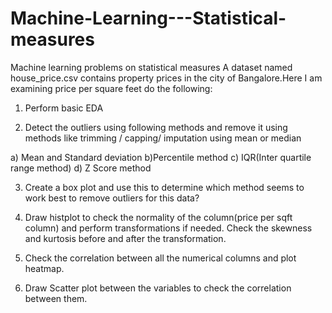# Machine-Learning---Statistical-measures
Machine learning problems on statistical measures
A dataset named house_price.csv contains property prices in the city of Bangalore.Here I am examining price per square feet do the following:

1. Perform basic EDA 

2. Detect the outliers using following methods and remove it using methods like trimming / capping/ imputation using mean or median 

a) Mean and Standard deviation
b)Percentile method
c) IQR(Inter quartile range method)
d) Z Score method

3. Create a box plot and use this to determine which method seems to work best to remove outliers for this data? 

4. Draw histplot to check the normality of the column(price per sqft column) and perform transformations if needed. Check the skewness and kurtosis before and after the transformation. 

5. Check the correlation between all the numerical columns and plot heatmap.

6. Draw Scatter plot between the variables to check the correlation between them. 


